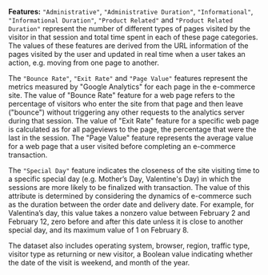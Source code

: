 **Features:**
`"Administrative"`, `"Administrative Duration"`, `"Informational"`, `"Informational Duration"`, `"Product Related"` and `"Product Related Duration"` represent the number of different types of pages visited by the visitor in that session and total time spent in each of these page categories. The values of these features are derived from the URL information of the pages visited by the user and updated in real time when a user takes an action, e.g. moving from one page to another.  

The `"Bounce Rate"`, `"Exit Rate"` and `"Page Value"` features represent the metrics measured by "Google Analytics" for each page in the e-commerce site.  The value of "Bounce Rate" feature for a web page refers to the percentage of visitors who enter the site from that page and then leave ("bounce") without triggering any other requests to the analytics server during that session. The value of "Exit Rate" feature for a specific web page is calculated as for all pageviews to the page, the percentage that were the last in the session. The "Page Value" feature represents the average value for a web page that a user visited before completing an e-commerce transaction. 

The `"Special Day"` feature indicates the closeness of the site visiting time to a specific special day (e.g. Mother’s Day, Valentine's Day) in which the sessions are more likely to be finalized with transaction. The value of this attribute is determined by considering the dynamics of e-commerce such as the duration between the order date and delivery date. For example, for Valentina’s day, this value takes a nonzero value between February 2 and February 12, zero before and after this date unless it is close to another special day, and its maximum value of 1 on February 8.

The dataset also includes operating system, browser, region, traffic type, visitor type as returning or new visitor, a Boolean value indicating whether the date of the visit is weekend, and month of the year.

